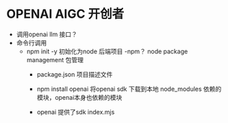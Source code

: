 # OPENAI AIGC 开创者


- 调用openai llm 接口？
- 命令行调用
    - npm init -y 初始化为node 后端项目
        -npm？ node package management 包管理
        - package.json 项目描述文件
        - npm install openai
        将openai sdk 下载到本地 node_modules
        依赖的模块，openai本身也依赖的模块

        - openai 提供了sdk index.mjs 
